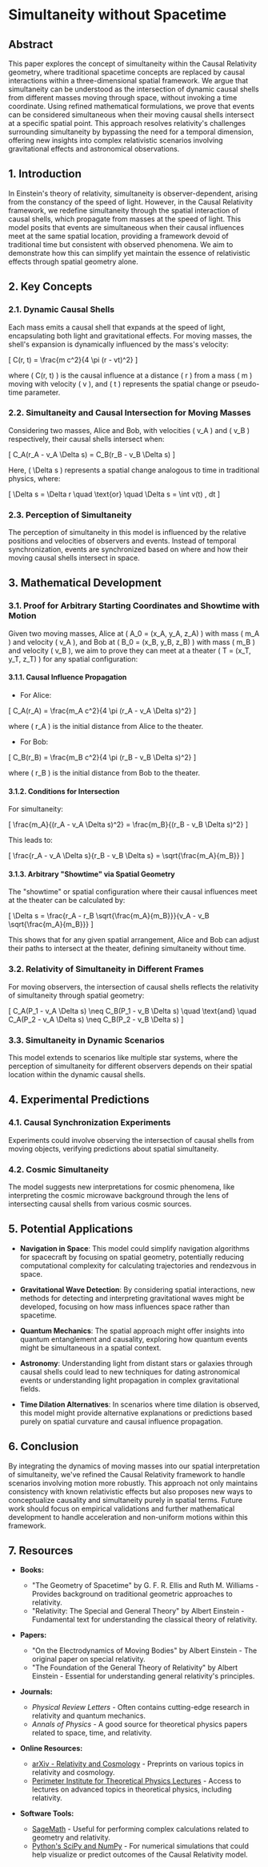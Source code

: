 # Simultaneity without Spacetime

## Abstract

This paper explores the concept of simultaneity within the Causal Relativity geometry, where traditional spacetime concepts are replaced by causal interactions within a three-dimensional spatial framework. We argue that simultaneity can be understood as the intersection of dynamic causal shells from different masses moving through space, without invoking a time coordinate. Using refined mathematical formulations, we prove that events can be considered simultaneous when their moving causal shells intersect at a specific spatial point. This approach resolves relativity's challenges surrounding simultaneity by bypassing the need for a temporal dimension, offering new insights into complex relativistic scenarios involving gravitational effects and astronomical observations.

## 1. Introduction

In Einstein's theory of relativity, simultaneity is observer-dependent, arising from the constancy of the speed of light. However, in the Causal Relativity framework, we redefine simultaneity through the spatial interaction of causal shells, which propagate from masses at the speed of light. This model posits that events are simultaneous when their causal influences meet at the same spatial location, providing a framework devoid of traditional time but consistent with observed phenomena. We aim to demonstrate how this can simplify yet maintain the essence of relativistic effects through spatial geometry alone.

## 2. Key Concepts

### 2.1. Dynamic Causal Shells

Each mass emits a causal shell that expands at the speed of light, encapsulating both light and gravitational effects. For moving masses, the shell's expansion is dynamically influenced by the mass's velocity:

\[
C(r, t) = \frac{m c^2}{4 \pi (r - vt)^2}
\]

where \( C(r, t) \) is the causal influence at a distance \( r \) from a mass \( m \) moving with velocity \( v \), and \( t \) represents the spatial change or pseudo-time parameter.

### 2.2. Simultaneity and Causal Intersection for Moving Masses

Considering two masses, Alice and Bob, with velocities \( v_A \) and \( v_B \) respectively, their causal shells intersect when:

\[
C_A(r_A - v_A \Delta s) = C_B(r_B - v_B \Delta s)
\]

Here, \( \Delta s \) represents a spatial change analogous to time in traditional physics, where:

\[
\Delta s = \Delta r \quad \text{or} \quad \Delta s = \int v(t) \, dt
\]

### 2.3. Perception of Simultaneity

The perception of simultaneity in this model is influenced by the relative positions and velocities of observers and events. Instead of temporal synchronization, events are synchronized based on where and how their moving causal shells intersect in space.

## 3. Mathematical Development

### 3.1. Proof for Arbitrary Starting Coordinates and Showtime with Motion

Given two moving masses, Alice at \( A_0 = (x_A, y_A, z_A) \) with mass \( m_A \) and velocity \( v_A \), and Bob at \( B_0 = (x_B, y_B, z_B) \) with mass \( m_B \) and velocity \( v_B \), we aim to prove they can meet at a theater \( T = (x_T, y_T, z_T) \) for any spatial configuration:

#### 3.1.1. Causal Influence Propagation

- For Alice:

\[
C_A(r_A) = \frac{m_A c^2}{4 \pi (r_A - v_A \Delta s)^2}
\]

where \( r_A \) is the initial distance from Alice to the theater.

- For Bob:

\[
C_B(r_B) = \frac{m_B c^2}{4 \pi (r_B - v_B \Delta s)^2}
\]

where \( r_B \) is the initial distance from Bob to the theater.

#### 3.1.2. Conditions for Intersection

For simultaneity:

\[
\frac{m_A}{(r_A - v_A \Delta s)^2} = \frac{m_B}{(r_B - v_B \Delta s)^2}
\]

This leads to:

\[
\frac{r_A - v_A \Delta s}{r_B - v_B \Delta s} = \sqrt{\frac{m_A}{m_B}}
\]

#### 3.1.3. Arbitrary "Showtime" via Spatial Geometry

The "showtime" or spatial configuration where their causal influences meet at the theater can be calculated by:

\[
\Delta s = \frac{r_A - r_B \sqrt{\frac{m_A}{m_B}}}{v_A - v_B \sqrt{\frac{m_A}{m_B}}}
\]

This shows that for any given spatial arrangement, Alice and Bob can adjust their paths to intersect at the theater, defining simultaneity without time.

### 3.2. Relativity of Simultaneity in Different Frames

For moving observers, the intersection of causal shells reflects the relativity of simultaneity through spatial geometry:

\[
C_A(P_1 - v_A \Delta s) \neq C_B(P_1 - v_B \Delta s) \quad \text{and} \quad C_A(P_2 - v_A \Delta s) \neq C_B(P_2 - v_B \Delta s)
\]

### 3.3. Simultaneity in Dynamic Scenarios

This model extends to scenarios like multiple star systems, where the perception of simultaneity for different observers depends on their spatial location within the dynamic causal shells.

## 4. Experimental Predictions

### 4.1. Causal Synchronization Experiments

Experiments could involve observing the intersection of causal shells from moving objects, verifying predictions about spatial simultaneity.

### 4.2. Cosmic Simultaneity

The model suggests new interpretations for cosmic phenomena, like interpreting the cosmic microwave background through the lens of intersecting causal shells from various cosmic sources.

## 5. Potential Applications

- **Navigation in Space**: This model could simplify navigation algorithms for spacecraft by focusing on spatial geometry, potentially reducing computational complexity for calculating trajectories and rendezvous in space.

- **Gravitational Wave Detection**: By considering spatial interactions, new methods for detecting and interpreting gravitational waves might be developed, focusing on how mass influences space rather than spacetime.

- **Quantum Mechanics**: The spatial approach might offer insights into quantum entanglement and causality, exploring how quantum events might be simultaneous in a spatial context.

- **Astronomy**: Understanding light from distant stars or galaxies through causal shells could lead to new techniques for dating astronomical events or understanding light propagation in complex gravitational fields.

- **Time Dilation Alternatives**: In scenarios where time dilation is observed, this model might provide alternative explanations or predictions based purely on spatial curvature and causal influence propagation.

## 6. Conclusion

By integrating the dynamics of moving masses into our spatial interpretation of simultaneity, we've refined the Causal Relativity framework to handle scenarios involving motion more robustly. This approach not only maintains consistency with known relativistic effects but also proposes new ways to conceptualize causality and simultaneity purely in spatial terms. Future work should focus on empirical validations and further mathematical development to handle acceleration and non-uniform motions within this framework.

## 7. Resources

- **Books:**
  - "The Geometry of Spacetime" by G. F. R. Ellis and Ruth M. Williams - Provides background on traditional geometric approaches to relativity.
  - "Relativity: The Special and General Theory" by Albert Einstein - Fundamental text for understanding the classical theory of relativity.

- **Papers:**
  - "On the Electrodynamics of Moving Bodies" by Albert Einstein - The original paper on special relativity.
  - "The Foundation of the General Theory of Relativity" by Albert Einstein - Essential for understanding general relativity's principles.

- **Journals:**
  - *Physical Review Letters* - Often contains cutting-edge research in relativity and quantum mechanics.
  - *Annals of Physics* - A good source for theoretical physics papers related to space, time, and relativity.

- **Online Resources:**
  - [arXiv - Relativity and Cosmology](https://arxiv.org/list/gr-qc/recent) - Preprints on various topics in relativity and cosmology.
  - [Perimeter Institute for Theoretical Physics Lectures](https://pirsa.org/) - Access to lectures on advanced topics in theoretical physics, including relativity.

- **Software Tools:**
  - [SageMath](https://www.sagemath.org/) - Useful for performing complex calculations related to geometry and relativity.
  - [Python's SciPy and NumPy](https://scipy.org/) - For numerical simulations that could help visualize or predict outcomes of the Causal Relativity model.
